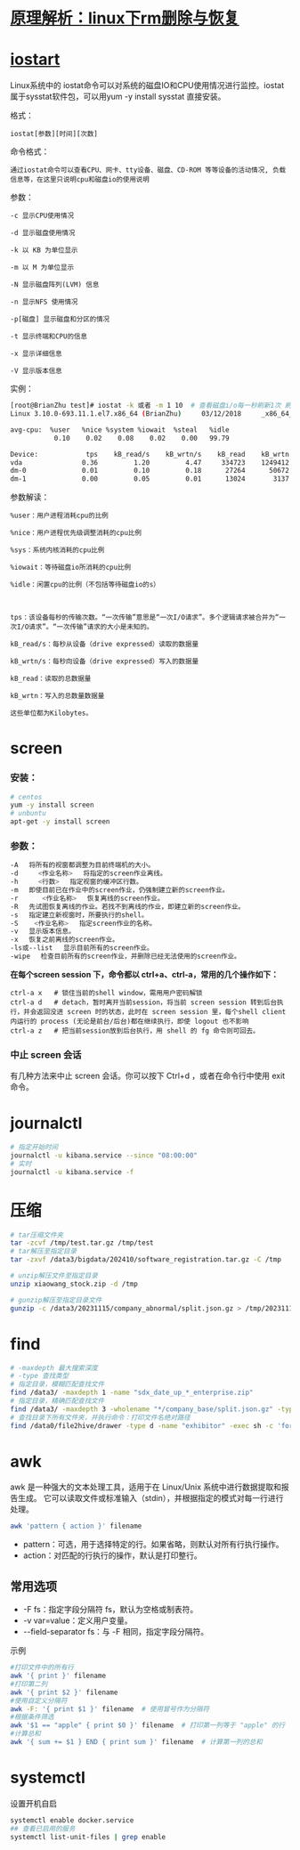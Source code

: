 # [原理解析：linux下rm删除与恢复](https://www.sklinux.com/posts/devops/rm%E6%96%87%E4%BB%B6%E5%88%A0%E9%99%A4%E4%B8%8E%E6%81%A2%E5%A4%8D/)



# [iostart](https://www.cnblogs.com/brianzhu/p/8550251.html)

Linux系统中的 iostat命令可以对系统的磁盘IO和CPU使用情况进行监控。iostat属于sysstat软件包，可以用yum -y install sysstat 直接安装。

格式：

```
iostat[参数][时间][次数]
```

命令格式：

```
通过iostat命令可以查看CPU、网卡、tty设备、磁盘、CD-ROM 等等设备的活动情况, 负载信息等，在这里只说明cpu和磁盘io的使用说明
```

参数：

```
-c 显示CPU使用情况

-d 显示磁盘使用情况

-k 以 KB 为单位显示

-m 以 M 为单位显示

-N 显示磁盘阵列(LVM) 信息

-n 显示NFS 使用情况

-p[磁盘] 显示磁盘和分区的情况

-t 显示终端和CPU的信息

-x 显示详细信息

-V 显示版本信息
```

实例：

```bash
[root@BrianZhu test]# iostat -k 或者 -m 1 10  # 查看磁盘i/o每一秒刷新1次 刷新10次
Linux 3.10.0-693.11.1.el7.x86_64 (BrianZhu)     03/12/2018     _x86_64_    (1 CPU)

avg-cpu:  %user   %nice %system %iowait  %steal   %idle
           0.10    0.02    0.08    0.02    0.00   99.79

Device:            tps    kB_read/s    kB_wrtn/s    kB_read    kB_wrtn
vda               0.36         1.20         4.47     334723    1249412
dm-0              0.01         0.10         0.18      27264      50672
dm-1              0.00         0.05         0.01      13024       3137
```

 参数解读：

```
%user：用户进程消耗cpu的比例

%nice：用户进程优先级调整消耗的cpu比例

%sys：系统内核消耗的cpu比例

%iowait：等待磁盘io所消耗的cpu比例

%idle：闲置cpu的比例（不包括等待磁盘io的s）

 

tps：该设备每秒的传输次数。“一次传输”意思是“一次I/O请求”。多个逻辑请求被合并为“一次I/O请求”。“一次传输”请求的大小是未知的。

kB_read/s：每秒从设备（drive expressed）读取的数据量

kB_wrtn/s：每秒向设备（drive expressed）写入的数据量

kB_read：读取的总数据量

kB_wrtn：写入的总数量数据量

这些单位都为Kilobytes。
```



# screen

### 安装：

```bash
# centos
yum -y install screen
# unbuntu
apt-get -y install screen
```

### 参数：

```bash
-A 　将所有的视窗都调整为目前终端机的大小。
-d     <作业名称> 　将指定的screen作业离线。
-h     <行数> 　指定视窗的缓冲区行数。
-m 　即使目前已在作业中的screen作业，仍强制建立新的screen作业。
-r      <作业名称> 　恢复离线的screen作业。
-R 　先试图恢复离线的作业。若找不到离线的作业，即建立新的screen作业。
-s 　指定建立新视窗时，所要执行的shell。
-S    <作业名称> 　指定screen作业的名称。
-v 　显示版本信息。
-x 　恢复之前离线的screen作业。
-ls或--list 　显示目前所有的screen作业。
-wipe 　检查目前所有的screen作业，并删除已经无法使用的screen作业。
```

**在每个screen session 下，命令都以 ctrl+a、ctrl-a，常用的几个操作如下：**

```
ctrl-a x   # 锁住当前的shell window，需用用户密码解锁
ctrl-a d   # detach，暂时离开当前session，将当前 screen session 转到后台执行，并会返回没进 screen 时的状态，此时在 screen session 里，每个shell client内运行的 process (无论是前台/后台)都在继续执行，即使 logout 也不影响
ctrl-a z   # 把当前session放到后台执行，用 shell 的 fg 命令则可回去。
```

### 中止 screen 会话

有几种方法来中止 screen 会话。你可以按下 Ctrl+d ，或者在命令行中使用 exit 命令。





# journalctl

```bash
# 指定开始时间
journalctl -u kibana.service --since "08:00:00"
# 实时
journalctl -u kibana.service -f
```


# 压缩
```bash
# tar压缩文件夹
tar -zcvf /tmp/test.tar.gz /tmp/test
# tar解压至指定目录
tar -zxvf /data3/bigdata/202410/software_registration.tar.gz -C /tmp

# unzip解压文件至指定目录
unzip xiaowang_stock.zip -d /tmp

# gunzip解压至指定目录文件
gunzip -c /data3/20231115/company_abnormal/split.json.gz > /tmp/20231115_company_abnormal.json

```

# find
```bash
# -maxdepth 最大搜索深度
# -type 查找类型
# 指定目录，模糊匹配查找文件
find /data3/ -maxdepth 1 -name "sdx_date_up_*_enterprise.zip"
# 指定目录，精确匹配查找文件
find /data3/ -maxdepth 3 -wholename "*/company_base/split.json.gz" -type f
# 查找目录下所有文件夹，并执行命令：打印文件名绝对路径
find /data0/file2hive/drawer -type d -name "exhibitor" -exec sh -c 'for file in "$0"/*; do echo "File: $file"; done' {} \;
```

# awk
awk 是一种强大的文本处理工具，适用于在 Linux/Unix 系统中进行数据提取和报告生成。
它可以读取文件或标准输入（stdin），并根据指定的模式对每一行进行处理。
```bash
awk 'pattern { action }' filename
```
* pattern：可选，用于选择特定的行。如果省略，则默认对所有行执行操作。
* action：对匹配的行执行的操作，默认是打印整行。
## 常用选项
* -F fs：指定字段分隔符 fs，默认为空格或制表符。
* -v var=value：定义用户变量。
* --field-separator fs：与 -F 相同，指定字段分隔符。

示例
```bash
#打印文件中的所有行
awk '{ print }' filename
#打印第二列
awk '{ print $2 }' filename
#使用自定义分隔符
awk -F: '{ print $1 }' filename  # 使用冒号作为分隔符
#根据条件筛选
awk '$1 == "apple" { print $0 }' filename  # 打印第一列等于 "apple" 的行
#计算总和
awk '{ sum += $1 } END { print sum }' filename  # 计算第一列的总和
```


# systemctl
设置开机自启
```bash
systemctl enable docker.service
## 查看已启用的服务
systemctl list-unit-files | grep enable
```